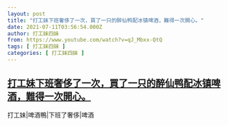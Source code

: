 ```yaml
---
layout: post
title: "打工妹下班奢侈了一次，買了一只的醉仙鸭配冰镇啤酒，難得一次開心。"
date: 2021-07-11T03:56:54.000Z
author: 打工妹四妹
from: https://www.youtube.com/watch?v=qJ_Mbxx-QtQ
tags: [ 打工妹四妹 ]
categories: [ 打工妹四妹 ]
---
```

<!--1625975814000-->
[打工妹下班奢侈了一次，買了一只的醉仙鸭配冰镇啤酒，難得一次開心。](https://www.youtube.com/watch?v=qJ_Mbxx-QtQ)
------

<div>
打工妹|啤酒鴨|下班了奢侈|啤酒
</div>

